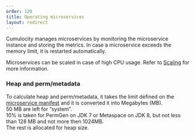 ```yaml
---
order: 120
title: Operating microservices
layout: redirect
---
```


Cumulocity manages microservices by monitoring the microservice instance and storing the metrics. In case a microservice exceeds the memory limit, it is restarted automatically.

Microservices can be scaled in case of high CPU usage. Refer to [Scaling](#scaling) for more information.

### Heap and perm/metadata

To calculate heap and perm/metadata, it takes the limit defined on the [microservice manifest](#manifest) and it is converted it into Megabytes (MB). <br>
50 MB are left for “system”. <br>
10% is taken for PermGen on JDK 7 or Metaspace on JDK 8, but not less than 128 MB and not more then 1024MB. <br>
The rest is allocated for heap size.
